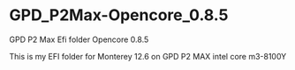 # GPD_P2Max-Opencore_0.8.5
GPD P2 Max Efi folder Opencore 0.8.5

This is my EFI folder for Monterey 12.6 on GPD P2 MAX intel core m3-8100Y
